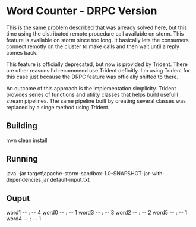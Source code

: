 # Word Counter - DRPC Version

This is the same problem described that was already solved here, but this time using the distributed remote procedure call available on storm.
This feature is available on storm since too long. It basically lets the consumers connect remotly on the cluster to make calls and then wait until a reply comes back.

This feature is officially deprecated, but now is provided by Trident. There are other reasons I'd recommend use Trident definitly. I'm using Trident for this case
just because the DRPC feature was officially shifted to there. 

An outcome of this approach is the implementation simplicity. Trident provides series of functions and utility classes that helps build usefulll stream pipelines. 
The same pipeline built by creating several classes was replaced by a singe method using Trident.


## Building 
mvn clean install

## Running
java -jar target\apache-storm-sandbox-1.0-SNAPSHOT-jar-with-dependencies.jar default-input.txt

## Ouput
word1 -- :  -- 4
word0 -- :  -- 1
word3 -- :  -- 3
word2 -- :  -- 2
word5 -- :  -- 1
word4 -- :  -- 1